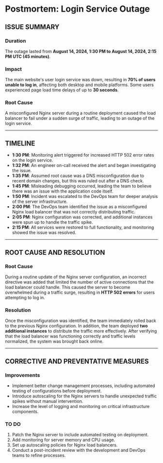 # Postmortem: Login Service Outage

## ISSUE SUMMARY

### Duration
The outage lasted from **August 14, 2024, 1:30 PM to August 14, 2024, 2:15 PM UTC (45 minutes)**.

### Impact
The main website's user login service was down, resulting in **70% of users unable to log in**, affecting both desktop and mobile platforms. Some users experienced page load time delays of up to **30 seconds**.

### Root Cause
A misconfigured Nginx server during a routine deployment caused the load balancer to fail under a sudden surge of traffic, leading to an outage of the login service.

---

## TIMELINE

- **1:30 PM**: Monitoring alert triggered for increased HTTP 502 error rates on the login service.
- **1:32 PM**: An engineer on-call received the alert and began investigating the issue.
- **1:35 PM**: Assumed root cause was a DNS misconfiguration due to recent domain changes, but this was ruled out after a DNS check.
- **1:45 PM**: Misleading debugging occurred, leading the team to believe there was an issue with the application code itself.
- **1:50 PM**: Incident was escalated to the DevOps team for deeper analysis of the server infrastructure.
- **2:00 PM**: The DevOps team identified the issue as a misconfigured Nginx load balancer that was not correctly distributing traffic.
- **2:05 PM**: Nginx configuration was corrected, and additional instances were spun up to handle the traffic spike.
- **2:15 PM**: All services were restored to full functionality, and monitoring showed the issue was resolved.

---

## ROOT CAUSE AND RESOLUTION

### Root Cause
During a routine update of the Nginx server configuration, an incorrect directive was added that limited the number of active connections that the load balancer could handle. This caused the server to become overwhelmed during a traffic surge, resulting in **HTTP 502 errors** for users attempting to log in.

### Resolution
Once the misconfiguration was identified, the team immediately rolled back to the previous Nginx configuration. In addition, the team deployed **two additional instances** to distribute the traffic more effectively. After verifying that the load balancer was functioning correctly and traffic levels normalized, the system was brought back online.

---

## CORRECTIVE AND PREVENTATIVE MEASURES

### Improvements
- Implement better change management processes, including automated testing of configurations before deployment.
- Introduce autoscaling for the Nginx servers to handle unexpected traffic spikes without manual intervention.
- Increase the level of logging and monitoring on critical infrastructure components.

### TO DO
1. Patch the Nginx server to include automated testing on deployment.
2. Add monitoring for server memory and CPU usage.
3. Set up autoscaling policies for Nginx load balancers.
4. Conduct a post-incident review with the development and DevOps teams to refine processes.

